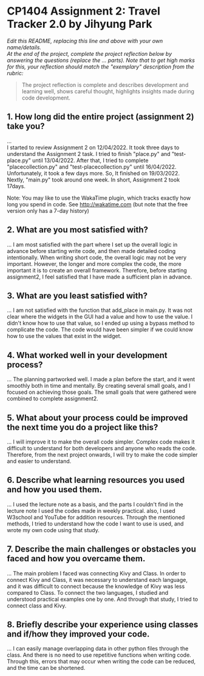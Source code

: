 # CP1404 Assignment 2: Travel Tracker 2.0 by Jihyung Park

_Edit this README, replacing this line and above with your own name/details._  
_At the end of the project, complete the project reflection below by answering the questions (replace the ... parts)._
_Note that to get high marks for this, your reflection should match the "exemplary" description from the rubric:_

> The project reflection is complete and describes development and learning well, shows careful thought, highlights insights made during code development.


## 1. How long did the entire project (assignment 2) take you?
...  
I started to review Assignment 2 on 12/04/2022. It took three days to understand the Assignment 2 task. I tried to finish "place.py" and "test-place.py" until 13/04/2022. After that, I tried to complete "placecollection.py" and "test-placecollection.py" until 16/04/2022. Unfortunately, it took a few days more. So, It finished on 19/03/2022. Nextly, "main.py" took around one week. In short, Assignment 2 took 17days.

Note: You may like to use the WakaTime plugin, which tracks exactly how long you spend in code. See http://wakatime.com (but note that the free version only has a 7-day history)

## 2. What are you most satisfied with?
...
I am most satisfied with the part where I set up the overall logic in advance before starting write code, and then made detailed coding intentionally. When writing short code, the overall logic may not be very important. However, the longer and more complex the code, the more important it is to create an overall framework. Therefore, before starting assignment2, I feel satisfied that I have made a sufficient plan in advance.
## 3. What are you least satisfied with?
...
I am not satisfied with the function that add_place in main.py. It was not clear where the widgets in the GUI had a value and how to use the value. I didn't know how to use that value, so I ended up using a bypass method to complicate the code. The code would have been simpler if we could know how to use the values that exist in the widget.
## 4. What worked well in your development process?
...
The planning partworked well. I made a plan before the start, and it went smoothly both in time and mentally. By creating several small goals, and I focused on achieving those goals. The small goals that were gathered were combined to complete assignment2.
## 5. What about your process could be improved the next time you do a project like this?
...
I will improve it to make the overall code simpler. Complex code makes it difficult to understand for both developers and anyone who reads the code. Therefore, from the next project onwards, I will try to make the code simpler and easier to understand.
## 6. Describe what learning resources you used and how you used them.
...
I used the lecture note as a basis, and the parts I couldn't find in the lecture note I used the codes made in weekly practical. also, I used W3school and YouTube for addition resources. Through the mentioned methods, I tried to understand how the code I want to use is used, and wrote my own code using that study.
## 7. Describe the main challenges or obstacles you faced and how you overcame them.
... 
The main problem I faced was connecting Kivy and Class. In order to connect Kivy and Class, it was necessary to understand each language, and it was difficult to connect because the knowledge of Kivy was less compared to Class. To connect the two languages, I studied and understood practical examples one by one. And through that study, I tried to connect class and Kivy.
## 8. Briefly describe your experience using classes and if/how they improved your code.
...
I can easily manage overlapping data in other python files through the class. And there is no need to use repetitive functions when writing code. Through this, errors that may occur when writing the code can be reduced, and the time can be shortened.